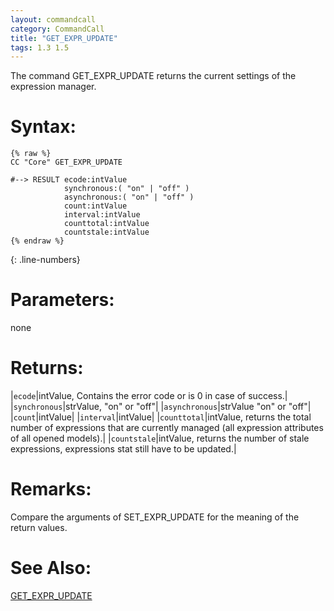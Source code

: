 ```yaml
---
layout: commandcall
category: CommandCall
title: "GET_EXPR_UPDATE"
tags: 1.3 1.5
---
```


The command GET_EXPR_UPDATE returns the current settings of the expression manager.

# Syntax:  

```adoscript
{% raw %}
CC "Core" GET_EXPR_UPDATE

#--> RESULT ecode:intValue 
			synchronous:( "on" | "off" ) 
			asynchronous:( "on" | "off" ) 
			count:intValue 
			interval:intValue 
			counttotal:intValue 
			countstale:intValue
{% endraw %}
```
{: .line-numbers}

# Parameters:  

none

# Returns:  

|`ecode`|intValue, Contains the error code or is 0 in case of success.|
|`synchronous`|strValue, "on" or "off"|
|`asynchronous`|strValue "on" or	"off"|
|`count`|intValue|
|`interval`|intValue|
|`counttotal`|intValue, returns the total number of expressions that are currently managed (all expression attributes of all opened models).|
|`countstale`|intValue, returns the number of stale expressions, expressions stat still have to be updated.|

# Remarks:

Compare the arguments of SET_EXPR_UPDATE for the meaning of the return values.

# See Also:

[GET_EXPR_UPDATE](get_expr_update.html "GET_EXPR_UPDATE")  


